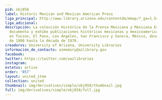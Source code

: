 ```yaml
---
pid: obj058
label: Historic Mexican and Mexican American Press
liga_principal: http://www.library.arizona.edu/contentdm/mmap/?_ga=1.54565291.1433533697.1461018791
liga_adicional: 
descripción: La colección Histórica de la Prensa Mexicana y Mexicana Estadounidense
  documenta y exhibe publicaciones históricas mexicanas y mexicoamericanas publicadas
  en Tucson, El Paso, Los Ángeles, San Francisco y Sonora, México, desde mediados
  de 1800 hasta la década de 1970.
creadorxs: University of Arizona, University Libraries
información_de_contacto: azmemory@azlibrary.gov
facebook: 
twitter: https://twitter.com/uazlibraries
instagram: 
estatus: activo
order: '057'
layout: united_item
collection: united
thumbnail: img/derivatives/simple/obj058/thumbnail.jpg
full: img/derivatives/simple/obj058/full.jpg
---
```

